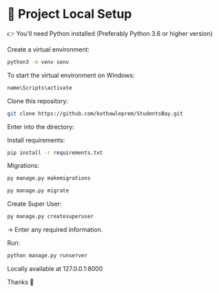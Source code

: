 # :wave: Project Local Setup

:point_right: You'll need Python installed (Preferably Python 3.6 or higher version)

Create a virtual environment:

```sh
python3 -m venv senv
```

To start the virtual environment on Windows:

```sh
name\Scripts\activate
```

Clone this repository:

```sh
git clone https://github.com/kothawleprem/StudentsBay.git
```

Enter into the directory:

Install requirements:

```sh
pip install -r requirements.txt
```

Migrations:

```sh
py manage.py makemigrations
```

```sh
py manage.py migrate
```

Create Super User:

```sh
py manage.py createsuperuser
```

-> Enter any required information.

Run:

```sh
python manage.py runserver
```

Locally available at 127.0.0.1:8000

Thanks :raised_hands:
